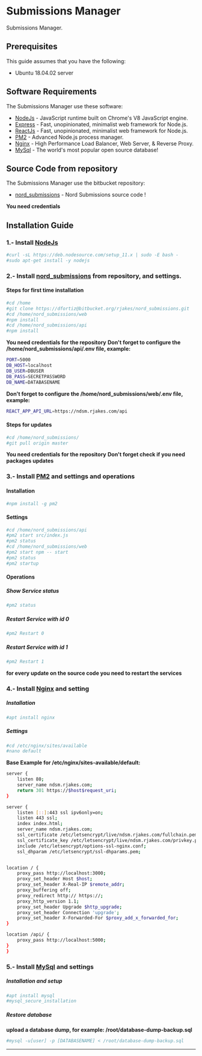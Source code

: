 # Submissions Manager
Submissions Manager. 

## Prerequisites
This guide assumes that you have the following:
 - Ubuntu 18.04.02 server

## Software Requirements
The Submissions Manager use these software:
* [NodeJs] - JavaScript runtime built on Chrome's V8 JavaScript engine.
* [Express] - Fast, unopinionated, minimalist web framework for Node.js.
* [ReactJs] - Fast, unopinionated, minimalist web framework for Node.js.
* [PM2] - Advanced Node.js process manager.
* [Nginx] - High Performance Load Balancer, Web Server, & Reverse Proxy.
* [MySql] - The world's most popular open source database!


## Source Code from repository
The Submissions Manager use the bitbucket repository:
* [nord_submissions] - Nord Submissions source code !

**You need credentials**

## Installation Guide

### 1.- Install [NodeJs] 

```sh
#curl -sL https://deb.nodesource.com/setup_11.x | sudo -E bash -
#sudo apt-get install -y nodejs
```

### 2.- Install [nord_submissions] from repository, and settings.
#### Steps for first time installation
```sh
#cd /home
#git clone https://dfortiz@bitbucket.org/rjakes/nord_submissions.git 
#cd /home/nord_submissions/web
#npm install
#cd /home/nord_submissions/api
#npm install
```
**You need credentials for the repository**
**Don't forget to configure the /home/nord_submissions/api/.env file, example:**
```sh
PORT=5000
DB_HOST=localhost
DB_USER=DBUSER
DB_PASS=SECRETPASSWORD
DB_NAME=DATABASENAME
```
**Don't forget to configure the /home/nord_submissions/web/.env file, example:**
```sh
REACT_APP_API_URL=https://ndsm.rjakes.com/api
```
#### Steps for updates
```sh
#cd /home/nord_submissions/
#git pull origin master
```
**You need credentials for the repository**
**Don't forget check if you need packages updates**

### 3.- Install [PM2] and settings and operations
#### Installation
```sh
#npm install -g pm2
```
#### Settings
```sh
#cd /home/nord_submissions/api
#pm2 start src/index.js
#pm2 status
#cd /home/nord_submissions/web
#pm2 start npm -- start
#pm2 status
#pm2 startup
```
#### Operations
##### Show Service status
```sh
#pm2 status
```
##### Restart Service with id 0
```sh
#pm2 Restart 0
```
##### Restart Service with id 1
```sh
#pm2 Restart 1
```
**for every update on the source code you need to restart the services**


### 4.- Install [Nginx] and setting
##### Installation

```sh
#apt install nginx 
```
##### Settings
```sh
#cd /etc/nginx/sites/available
#nano default
```
**Base Example for /etc/nginx/sites-available/default:**
```sh
server {
    listen 80;
    server_name ndsm.rjakes.com;
    return 301 https://$host$request_uri;
}

server {
    listen [::]:443 ssl ipv6only=on;
    listen 443 ssl; 
    index index.html;
    server_name ndsm.rjakes.com;
    ssl_certificate /etc/letsencrypt/live/ndsm.rjakes.com/fullchain.pem; 
    ssl_certificate_key /etc/letsencrypt/live/ndsm.rjakes.com/privkey.pem;
    include /etc/letsencrypt/options-ssl-nginx.conf; 
    ssl_dhparam /etc/letsencrypt/ssl-dhparams.pem; 


location / {
	proxy_pass http://localhost:3000;
	proxy_set_header Host $host;
	proxy_set_header X-Real-IP $remote_addr;
	proxy_buffering off;
	proxy_redirect http:// https://;
	proxy_http_version 1.1;
	proxy_set_header Upgrade $http_upgrade;
	proxy_set_header Connection 'upgrade';
	proxy_set_header X-Forwarded-For $proxy_add_x_forwarded_for;
}

location /api/ {
	proxy_pass http://localhost:5000;
}
}
```

### 5.- Install [MySql] and settings
##### Installation and setup
```sh
#apt install mysql 
#mysql_secure_installation 
```
##### Restore database
**upload a database dump, for example: /root/database-dump-backup.sql**

```sh
#mysql -u[user] -p [DATABASENAME] < /root/database-dump-backup.sql
```

---


[MySql]: <https://www.mysql.com/>
[Nginx]: <https://www.nginx.com/>
[NodeJs]: <http://nodejs.org>
[Express]: <http://expressjs.com>
[ReactJs]: <https://reactjs.org>
[PM2]: <http://pm2.keymetrics.io/>
[nord_submissions]: <https://bitbucket.org/rjakes/nord_submissions>
